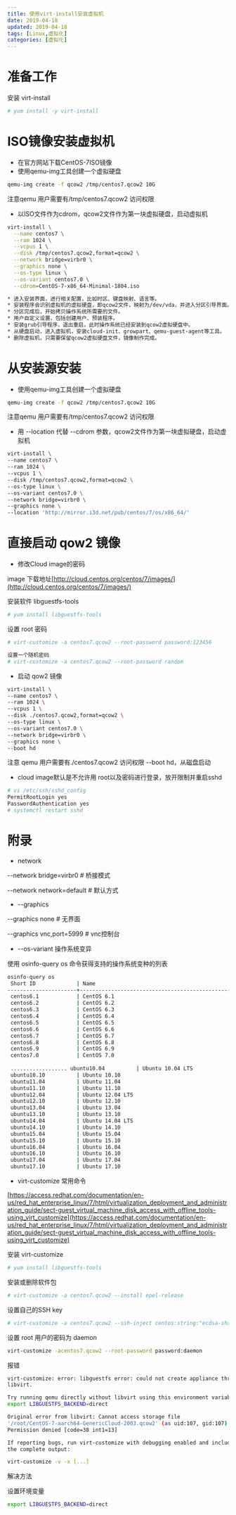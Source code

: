 ```yaml
---
title: 使用virt-install安装虚拟机
date: 2019-04-18
updated: 2019-04-18
tags: [Linux,虚拟化]
categories: [虚拟化]
---
```


# 准备工作

安装 virt-install

```bash
# yum install -y virt-install
```
# ISO镜像安装虚拟机

* 在官方网站下载CentOS-7ISO镜像
* 使用qemu-img工具创建一个虚拟硬盘
```bash
qemu-img create -f qcow2 /tmp/centos7.qcow2 10G
```
<!-- more -->

注意qemu 用户需要有/tmp/centos7.qcow2 访问权限

* 以ISO文件作为cdrom，qcow2文件作为第一块虚拟硬盘，启动虚拟机
```bash
virt-install \
  --name centos7 \
  --ram 1024 \
  --vcpus 1 \
  --disk /tmp/centos7.qcow2,format=qcow2 \
  --network bridge=virbr0 \ 
  --graphics none \
  --os-type linux \
  --os-variant centos7.0 \
  --cdrom=CentOS-7-x86_64-Minimal-1804.iso
```
```bash
* 进入安装界面，进行相关配置，比如时区、键盘映射、语言等。
* 安装程序会识别虚拟机的虚拟硬盘，即qcow2文件，映射为/dev/vda，并进入分区引导界面。
* 分区完成后，开始拷贝操作系统所需要的文件。
* 用户自定义设置，包括创建用户、预装程序。
* 安装grub引导程序，退出重启，此时操作系统已经安装到qcow2虚拟硬盘中。
* 从硬盘启动，进入虚拟机，安装cloud-init、growpart、qemu-guest-agent等工具。
* 删除虚拟机，只需要保留qcow2虚拟硬盘文件，镜像制作完成。
```
# 从安装源安装

* 使用qemu-img工具创建一个虚拟硬盘
```bash
qemu-img create -f qcow2 /tmp/centos7.qcow2 10G
```
注意qemu 用户需要有/tmp/centos7.qcow2 访问权限
* 用 --location 代替 --cdrom 参数，qcow2文件作为第一块虚拟硬盘，启动虚拟机
```bash
virt-install \
--name centos7 \
--ram 1024 \
--vcpus 1 \
--disk /tmp/centos7.qcow2,format=qcow2 \
--os-type linux \
--os-variant centos7.0 \
--network bridge=virbr0 \
--graphics none \
--location 'http://mirror.i3d.net/pub/centos/7/os/x86_64/' 
```
# 直接启动 qow2 镜像

* 修改Cloud image的密码

image 下载地址[http://cloud.centos.org/centos/7/images/](http://cloud.centos.org/centos/7/images/)

安装软件 libguestfs-tools

```bash
# yum install libguestfs-tools
```
设置 root 密码

```bash
# virt-customize -a centos7.qcow2 --root-password password:123456
```
```bash
设置一个随机密码
# virt-customize -a centos7.qcow2 --root-password random
```
* 启动 qow2 镜像
```bash
virt-install \
--name centos7 \
--ram 1024 \
--vcpus 1 \
--disk ./centos7.qcow2,format=qcow2 \
--os-type linux \
--os-variant centos7.0 \
--network bridge=virbr0 \
--graphics none \
--boot hd
```
注意 qemu 用户需要有./centos7.qcow2 访问权限
--boot hd，从磁盘启动

* cloud image默认是不允许用 root以及密码进行登录，放开限制并重启sshd
```bash
# vi /etc/ssh/sshd_config
PermitRootLogin yes
PasswordAuthentication yes
# systemctl restart sshd
```
# 附录

* network

--network bridge=virbr0  # 桥接模式

--network network=default # 默认方式

* --graphics

--graphics none # 无界面

--graphics vnc,port=5999 # vnc控制台

* --os-variant 操作系统变异

使用 osinfo-query os 命令获得支持的操作系统变种的列表

```bash
osinfo-query os
 Short ID             | Name                                               | Version  | ID
----------------------+----------------------------------------------------+----------+----------------------------------------- .................. centos6.0            | CentOS 6.0                                         | 6.0      | http://centos.org/centos/6.0
 centos6.1            | CentOS 6.1                                         | 6.1      | http://centos.org/centos/6.1
 centos6.2            | CentOS 6.2                                         | 6.2      | http://centos.org/centos/6.2
 centos6.3            | CentOS 6.3                                         | 6.3      | http://centos.org/centos/6.3
 centos6.4            | CentOS 6.4                                         | 6.4      | http://centos.org/centos/6.4
 centos6.5            | CentOS 6.5                                         | 6.5      | http://centos.org/centos/6.5
 centos6.6            | CentOS 6.6                                         | 6.6      | http://centos.org/centos/6.6
 centos6.7            | CentOS 6.7                                         | 6.7      | http://centos.org/centos/6.7
 centos6.8            | CentOS 6.8                                         | 6.8      | http://centos.org/centos/6.8
 centos6.9            | CentOS 6.9                                         | 6.9      | http://centos.org/centos/6.9
 centos7.0            | CentOS 7.0                                         | 7.0      | http://centos.org/centos/7.0
 
 .................. ubuntu10.04          | Ubuntu 10.04 LTS                                   | 10.04    | http://ubuntu.com/ubuntu/10.04
 ubuntu10.10          | Ubuntu 10.10                                       | 10.10    | http://ubuntu.com/ubuntu/10.10
 ubuntu11.04          | Ubuntu 11.04                                       | 11.04    | http://ubuntu.com/ubuntu/11.04
 ubuntu11.10          | Ubuntu 11.10                                       | 11.10    | http://ubuntu.com/ubuntu/11.10
 ubuntu12.04          | Ubuntu 12.04 LTS                                   | 12.04    | http://ubuntu.com/ubuntu/12.04
 ubuntu12.10          | Ubuntu 12.10                                       | 12.10    | http://ubuntu.com/ubuntu/12.10
 ubuntu13.04          | Ubuntu 13.04                                       | 13.04    | http://ubuntu.com/ubuntu/13.04
 ubuntu13.10          | Ubuntu 13.10                                       | 13.10    | http://ubuntu.com/ubuntu/13.10
 ubuntu14.04          | Ubuntu 14.04 LTS                                   | 14.04    | http://ubuntu.com/ubuntu/14.04
 ubuntu14.10          | Ubuntu 14.10                                       | 14.10    | http://ubuntu.com/ubuntu/14.10
 ubuntu15.04          | Ubuntu 15.04                                       | 15.04    | http://ubuntu.com/ubuntu/15.04
 ubuntu15.10          | Ubuntu 15.10                                       | 15.10    | http://ubuntu.com/ubuntu/15.10
 ubuntu16.04          | Ubuntu 16.04                                       | 16.04    | http://ubuntu.com/ubuntu/16.04
 ubuntu16.10          | Ubuntu 16.10                                       | 16.10    | http://ubuntu.com/ubuntu/16.10
 ubuntu17.04          | Ubuntu 17.04                                       | 17.04    | http://ubuntu.com/ubuntu/17.04
 ubuntu17.10          | Ubuntu 17.10                                       | 17.10    | http://ubuntu.com/ubuntu/17.10 ..................
```
* virt-customize 常用命令

[https://access.redhat.com/documentation/en-us/red_hat_enterprise_linux/7/html/virtualization_deployment_and_administration_guide/sect-guest_virtual_machine_disk_access_with_offline_tools-using_virt_customize](https://access.redhat.com/documentation/en-us/red_hat_enterprise_linux/7/html/virtualization_deployment_and_administration_guide/sect-guest_virtual_machine_disk_access_with_offline_tools-using_virt_customize)

安装 virt-customize

```bash
# yum install libguestfs-tools
```
安装或删除软件包

```bash
# virt-customize -a centos7.qcow2 --install epel-release
```
设置自己的SSH key

```bash
# virt-customize -a centos7.qcow2 --ssh-inject centos:string:"ecdsa-sha2-nistp256 AAAAE2VjZHNhLXNoYTItbmlzdHAyNTYAAAAIbmlzdHAyNTYAAABBBKCqX6EZIrGHoGaMII4QAqr0QC72t+Kg/c5ZIRNTMb6Q+BwzejQgjhBTXeyPnp0rfE9XI4pTxkZqAUOGSK9Bfqg= smiller@bruckner"
```

设置 root 用户的密码为 daemon

```bash
virt-customize -acentos7.qcow2 --root-password password:daemon
```
报错

```bash
virt-customize: error: libguestfs error: could not create appliance through
libvirt.

Try running qemu directly without libvirt using this environment variable:
export LIBGUESTFS_BACKEND=direct

Original error from libvirt: Cannot access storage file
'/root/CentOS-7-aarch64-GenericCloud-2003.qcow2' (as uid:107, gid:107):
Permission denied [code=38 int1=13]

If reporting bugs, run virt-customize with debugging enabled and include
the complete output:

virt-customize -v -x [...]
```
解决方法

设置环境变量

```bash
export LIBGUESTFS_BACKEND=direct
```
